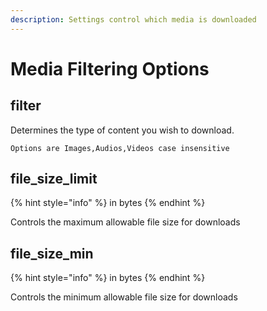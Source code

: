 ```yaml
---
description: Settings control which media is downloaded
---
```


# Media Filtering Options

## filter

Determines the type of content you wish to download.

```
Options are Images,Audios,Videos case insensitive
```

## file\_size\_limit

{% hint style="info" %}
in bytes
{% endhint %}

Controls the maximum allowable file size for downloads



## file\_size\_min

{% hint style="info" %}
in bytes
{% endhint %}

Controls the minimum allowable file size for downloads

